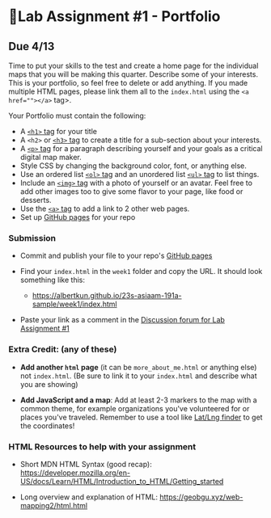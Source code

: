# 📝Lab Assignment #1 - Portfolio

## Due 4/13
Time to put your skills to the test and create a home page for the individual maps that you will be making this quarter. Describe some of your interests. This is your portfolio, so feel free to delete or add anything. If you made multiple HTML pages, please link them all to the `index.html` using the `<a href=""></a>` tag>.

Your Portfolio must contain the following:

- A [`<h1>` tag](https://developer.mozilla.org/en-US/docs/Web/HTML/Element/Heading_Elements) for your title
- A `<h2>` or [`<h3>` tag](https://developer.mozilla.org/en-US/docs/Web/HTML/Element/Heading_Elements) to create a title for a sub-section about your interests. 
- A [`<p>` tag](https://developer.mozilla.org/en-US/docs/Web/HTML/Element/p) for a paragraph describing yourself and your goals as a critical digital map maker.
- Style CSS by changing the background color, font, or anything else.
- Use an ordered list [`<ol>` tag](https://developer.mozilla.org/en-US/docs/Web/HTML/Element/ol) and an unordered list [`<ul>` tag](https://developer.mozilla.org/en-US/docs/Web/HTML/Element/ul) to list things.
- Include an [`<img>` tag](https://developer.mozilla.org/en-US/docs/Web/HTML/Element/img) with a photo of yourself or an avatar. Feel free to add other images too to give some flavor to your page, like food or desserts.
- Use the [`<a>` tag](https://developer.mozilla.org/en-US/docs/Web/HTML/Element/a) to add a link to 2 other web pages.
- Set up [GitHub pages](../../help/submit.md) for your repo

###  Submission

- Commit and publish your file to your repo's [GitHub pages](https://guides.github.com/features/pages/)
- Find your `index.html` in the `week1` folder and copy the URL. It should look something like this:

  - https://albertkun.github.io/23s-asiaam-191a-sample/week1/index.html

- Paste your link as a comment in the [Discussion forum for Lab Assignment #1](https://github.com/albertkun/23S-ASIAAM-191A/discussions/2)

### Extra Credit: (any of these) 

   - **Add another `html` page** (it can be `more_about_me.html` or anything else) not `index.html`. (Be sure to link it to your `index.html` and describe what you are showing)
   
  - **Add JavaScript and a map**:  Add at least 2-3 markers to the map with a common theme, for example organizations you've volunteered for or places you've traveled. Remember to use a tool like [Lat/Lng finder](https://www.latlong.net/) to get the coordinates!

### HTML Resources to help with your assignment

- Short MDN HTML Syntax (good recap): 
https://developer.mozilla.org/en-US/docs/Learn/HTML/Introduction_to_HTML/Getting_started

- Long overview and explanation of HTML:
https://geobgu.xyz/web-mapping2/html.html